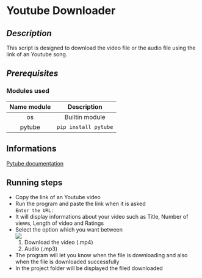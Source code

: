 # Youtube Downloader

## <i>Description</i>

This script is designed to download the video file or the audio file using the link of an Youtube song.

## <i>Prerequisites</i>
### Modules used 
| Name module    | Description                      |
|----------------|----------------------------------|
| <center>os     | <center>Builtin module           |
| <center>pytube | <center>```pip install pytube``` |

## Informations

[Pytube documentation](https://pytube.io/en/latest/)

## Running steps

- Copy the link of an Youtube video
- Run the program and paste the link when it is asked<br>
```Enter the URL:```
- It will display informations about your video such as Title, Number of views, Length of video and Ratings
- Select the option which you want between
  <br>
  <img src="requirements/download_options.jpg"><br>
  1. Download the video (.mp4)
  2. Audio (.mp3)
- The program will let you know when the file is downloading and also when the file is downloaded successfully
- In the project folder will be displayed the filed downloaded